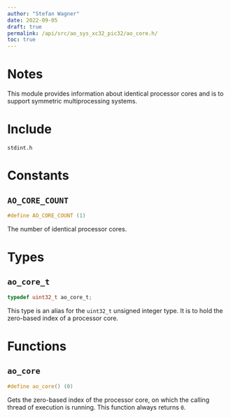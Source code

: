 ```yaml
---
author: "Stefan Wagner"
date: 2022-09-05
draft: true
permalink: /api/src/ao_sys_xc32_pic32/ao_core.h/
toc: true
---
```


# Notes

This module provides information about identical processor cores and is to support symmetric multiprocessing systems.

# Include

`stdint.h`

# Constants

## `AO_CORE_COUNT`

```c
#define AO_CORE_COUNT (1)
```

The number of identical processor cores.

# Types

## `ao_core_t`

```c
typedef uint32_t ao_core_t;
```

This type is an alias for the `uint32_t` unsigned integer type. It is to hold the zero-based index of a processor core.

# Functions

## `ao_core`

```c
#define ao_core() (0)
```

Gets the zero-based index of the processor core, on which the calling thread of execution is running. This function always returns `0`.
